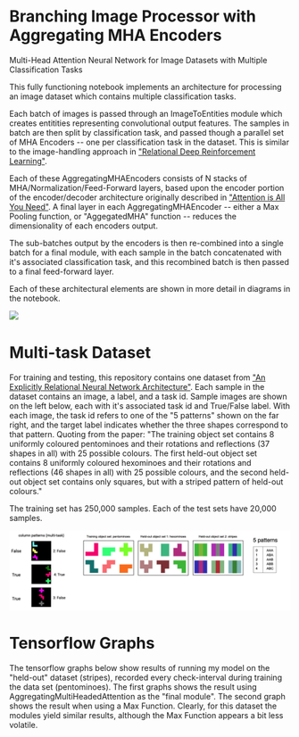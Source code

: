 # Branching Image Processor with Aggregating MHA Encoders
Multi-Head Attention Neural Network for Image Datasets with Multiple Classification Tasks

This fully functioning notebook implements an architecture for processing an image dataset which contains multiple classification tasks.

Each batch of images is passed through an ImageToEntities module which creates entitities representing convolutional output features.  The samples in batch are then split by classification task, and passed though a parallel set of MHA Encoders -- one per classification task in the dataset. 
This is similar to the image-handling approach in ["Relational Deep Reinforcement Learning"](https://arxiv.org/abs/1806.01830).

Each of these AggregatingMHAEncoders consists of N stacks of MHA/Normalization/Feed-Forward layers, based upon the encoder portion of the encoder/decoder architecture originally described in ["Attention is All You Need"](https://arxiv.org/abs/1706.03762).  A final layer in each AggregatingMHAEncoder -- either a Max Pooling function, or "AggegatedMHA" function -- reduces the dimensionality of each encoders output.  

The sub-batches output by the encoders is then re-combined into a single batch for a final module, with each sample in the batch concatenated with it's associated classification task, and this recombined batch is then passed to a final feed-forward layer.

Each of these architectural elements are shown in more detail in diagrams in the notebook.

<img src="images/branching_mha_encoder.png">

# Multi-task Dataset

For training and testing, this repository contains one dataset from ["An Explicitly Relational Neural Network Architecture"](https://arxiv.org/abs/1905.10307). 
Each sample in the dataset contains an image, a label, and a task id.   Sample images are shown on the left below, each with it's associated task id and True/False label.
With each image, the task id refers to one of the "5 patterns" shown on the far right, and the target label indicates whether the three shapes correspond to that pattern.
Quoting from the paper:  "The training object set contains 8 uniformly coloured pentominoes and their rotations and reflections (37 shapes in all) with 25 possible colours. The first held-out object set contains 8 uniformly coloured hexominoes and their rotations and reflections (46 shapes in all) with 25 possible colours, and the second held-out object set contains only squares, but with a striped pattern of held-out colours."

The training set has 250,000 samples.  Each of the test sets have 20,000 samples.

<img src="images/column_patterns.png">

# Tensorflow Graphs

The tensorflow graphs below show results of running my model on the "held-out" dataset (stripes), recorded every check-interval during training the data set (pentominoes).
The first graphs shows the result using AggregatingMultiHeadedAttention as the "final module".
The second graph shows the result when using a Max Function.
Clearly, for this dataset the modules yield similar results, although the Max Function appears a bit less volatile.
